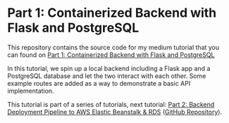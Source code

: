 # Part 1: Containerized Backend with Flask and PostgreSQL

This repository contains the source code for my medium tutorial that you can found on <a href=''>Part 1: Containerized Backend with Flask and PostgreSQL</a>

In this tutorial, we spin up a local backend including a Flask app and a PostgreSQL database and let the two interact with each other. Some example routes are added as a way to demonstrate a basic API implementation.

This tutorial is part of a series of tutorials, next tutorial: <a href=''>Part 2: Backend Deployment Pipeline to AWS Elastic Beanstalk & RDS</a> (<a href=''>GitHub Repository</a>).
